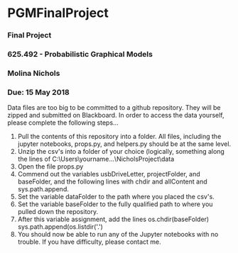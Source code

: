 # PGMFinalProject

### Final Project
### 625.492 - Probabilistic Graphical Models
### Molina Nichols
### Due: 15 May 2018

Data files are too big to be committed to a github repository.  They will be zipped and submitted on Blackboard.
In order to access the data yourself, please complete the following steps...
1. Pull the contents of this repository into a folder.  All files, including the jupyter notebooks, props.py, and helpers.py should be at the same level.
2. Unzip the csv's into a folder of your choice (logically, something along the lines of C:\Users\yourname\...\NicholsProject\data
3. Open the file props.py
4. Commend out the variables usbDriveLetter, projectFolder, and baseFolder, and the following lines with chdir and allContent and sys.path.append.
5. Set the variable dataFolder to the path where you placed the csv's.
6. Set the variable baseFolder to the fully qualified path to where you pulled down the repository.
7. After this variable assignment, add the lines
os.chdir(baseFolder)
sys.path.append(os.listdir('.')
8. You should now be able to run any of the Jupyter notebooks with no trouble.  If you have difficulty, please contact me.